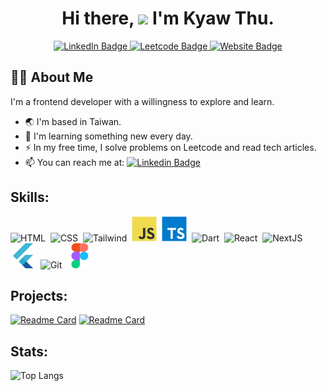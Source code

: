 <div id="header" align="center">
  <h1>
    Hi there,
    <img src="https://media.giphy.com/media/hvRJCLFzcasrR4ia7z/giphy.gif" width="30px"/>
    I'm Kyaw Thu.
  </h1>
  <div id="badges">
    <a href="https://www.linkedin.com/in/kyaw-thu-0b3956212/">
      <img src="https://img.shields.io/badge/LinkedIn-blue?logo=linkedin&logoColor=white&style=for-the-badge" alt="LinkedIn Badge">
    </a>
    <a href="https://leetcode.com/u/kyawthuch98/">
      <img src="https://img.shields.io/badge/Leetcode-orange?logo=leetcode&logoColor=white&style=for-the-badge" alt="Leetcode Badge">
    </a>
    <a href="https://portfolio-website-lovat-ten.vercel.app/">
      <img src="https://img.shields.io/badge/website-white?logo=vercel&logoColor=black&style=for-the-badge" alt="Website Badge">
    </a>
  </div>
</div>

## 👨‍💻 About Me
I'm a frontend developer with a willingness to explore and learn.
- 🌏 I'm based in Taiwan.
- 🧠  I'm learning something new every day.
- :zap: In my free time, I solve problems on Leetcode and read tech articles.
- 📫 You can reach me at: [![Linkedin Badge](https://img.shields.io/badge/-kyawthu-blue?style=flat&logo=Linkedin&logoColor=white)](https://www.linkedin.com/in/kyaw-thu-0b3956212/)

## Skills:
<div>
  <img src="https://www.vectorlogo.zone/logos/w3_html5/w3_html5-icon.svg" title="HTML" alt="HTML" width="40" height="40"/>&nbsp;
  <img src="https://www.vectorlogo.zone/logos/w3_css/w3_css-icon.svg" title="CSS" alt="CSS" width="40" height="40"/>&nbsp;
  <img src="https://www.vectorlogo.zone/logos/tailwindcss/tailwindcss-icon.svg" title="Tailwind" alt="Tailwind" width="40" height="40"/>&nbsp;
  <img src="https://github.com/devicons/devicon/blob/master/icons/javascript/javascript-original.svg" title="JavaScript" alt="JavaScript" width="40" height="40"/>&nbsp;
  <img src="https://github.com/devicons/devicon/blob/master/icons/typescript/typescript-original.svg" title="TypeScript" alt="TypeScript" width="40" height="40"/>&nbsp;
  <img src="https://www.vectorlogo.zone/logos/dartlang/dartlang-icon.svg" title="Dart" alt="Dart" width="40" height="40"/>&nbsp;
  <img src="https://www.vectorlogo.zone/logos/reactjs/reactjs-icon.svg" title="React" alt="React" width="40" height="40"/>&nbsp;
  <img src="https://upload.vectorlogo.zone/logos/nextjs/images/abcffb25-b56d-475f-9c82-26818776dc33.svg" title="NextJS" alt="NextJS" width="40" height="40"/>&nbsp;
  <img src="https://github.com/devicons/devicon/blob/master/icons/flutter/flutter-original.svg" title="Flutter" alt="Flutter" width="40" height="40"/>&nbsp;
  <img src="https://www.vectorlogo.zone/logos/git-scm/git-scm-icon.svg" title="Git" alt="Git" width="40" height="40"/>&nbsp;
  <img src="https://github.com/devicons/devicon/blob/master/icons/figma/figma-original.svg" title="Figma" alt="Figma" width="40" height="40"/>&nbsp;
</div>

## Projects:
[![Readme Card](https://github-readme-stats.vercel.app/api/pin/?username=evanch98&repo=miro-clone-nextjs)](https://github.com/anuraghazra/github-readme-stats)
[![Readme Card](https://github-readme-stats.vercel.app/api/pin/?username=evanch98&repo=notion-clone-nextjs)](https://github.com/anuraghazra/github-readme-stats)

## Stats:
![Top Langs](https://github-readme-stats.vercel.app/api/top-langs/?username=evanch98&layout=compact)

<!---
evanch98/evanch98 is a ✨ special ✨ repository because its `README.md` (this file) appears on your GitHub profile.
You can click the Preview link to take a look at your changes.
--->
